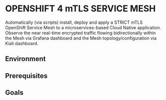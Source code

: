 # OPENSHIFT 4 mTLS SERVICE MESH
Automatically (via scripts) install, deploy and apply a STRICT mTLS OpenShift Service Mesh to a microservices-based Cloud Native application.
Observe the near real-time encrypted traffic flowing bidirectionally within the Mesh via Grafana dashboard and the Mesh topology/configuration via Kiali dashboard.

## Environment

## Prerequisites

## Goals
